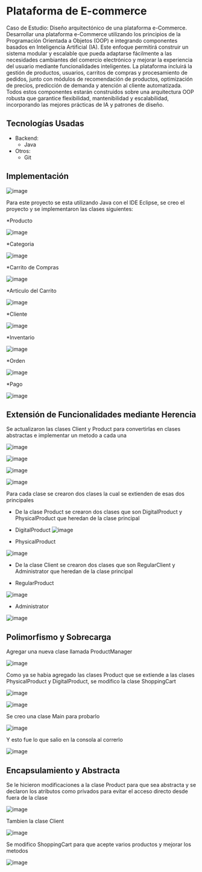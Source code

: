 # Plataforma de E-commerce
Caso de Estudio: Diseño arquitectónico de una plataforma e-Commerce. Desarrollar una plataforma e-Commerce utilizando los principios de la Programación 
Orientada a Objetos (OOP) e integrando componentes basados en Inteligencia Artificial (IA). Este enfoque permitirá construir un sistema modular y escalable que pueda adaptarse 
fácilmente a las necesidades cambiantes del comercio electrónico y mejorar la experiencia del usuario mediante funcionalidades inteligentes. La plataforma incluirá la gestión de 
productos, usuarios, carritos de compras y procesamiento de pedidos, junto con módulos de recomendación de productos, optimización de precios, predicción de demanda y 
atención al cliente automatizada. Todos estos componentes estarán construidos sobre una arquitectura OOP robusta que garantice flexibilidad, mantenibilidad y escalabilidad, 
incorporando las mejores prácticas de IA y patrones de diseño. 

## Tecnologías Usadas
- Backend:
    * Java
- Otros:
    * Git

 ## Implementación
 ![image](https://github.com/user-attachments/assets/0dd10764-2859-48ce-ac38-e5cbb57146ea)



 Para este proyecto se esta utilizando Java con el IDE Eclipse, se creo el proyecto y se implementaron las clases siguientes:

 *Producto
 
 ![image](https://github.com/user-attachments/assets/248c5eae-d9a9-4d34-a529-a26ed5173117)


*Categoria

![image](https://github.com/user-attachments/assets/44f909e6-90d2-4016-8cf5-575851015578)

*Carrito de Compras

![image](https://github.com/user-attachments/assets/9a013c70-30ac-4bf8-9408-7b013a09ee96)

*Articulo del Carrito

![image](https://github.com/user-attachments/assets/60e19a45-6e99-4a65-a406-1736966a6949)


 
 *Cliente
 
 ![image](https://github.com/user-attachments/assets/3ac65daf-6fa2-4b73-8ce7-26f23f1ad0e1)
 

 
 *Inventario
 
 ![image](https://github.com/user-attachments/assets/b378542d-46b6-42f9-8ce1-7048537a3448)

 *Orden
 
![image](https://github.com/user-attachments/assets/962bae2e-8230-4ecb-b936-45c7b28b7424)


*Pago

![image](https://github.com/user-attachments/assets/6e440463-35e9-4688-9a3f-ad2efe399ec6)



 ## Extensión de Funcionalidades mediante Herencia

 Se actualizaron las clases Client y Product para convertirlas en clases abstractas e implementar un metodo a cada una

 ![image](https://github.com/user-attachments/assets/7d30861f-3089-48f2-b570-4e9f59778652)

 ![image](https://github.com/user-attachments/assets/d2de05f1-c5b8-43f2-ae89-b65598c46214)


 ![image](https://github.com/user-attachments/assets/9be15889-7d14-444a-acfc-f51a211766f9)

![image](https://github.com/user-attachments/assets/d21e8048-cee6-4cc8-8bbf-7f400699356b)

Para cada clase se crearon dos clases la cual se extienden de esas dos principales

* De la clase Product se crearon dos clases que son DigitalProduct y PhysicalProduct que heredan de la clase principal

* DigitalProduct
  ![image](https://github.com/user-attachments/assets/9458c94a-ff54-49a7-aa90-ed69e8ce013d)

* PhysicalProduct

 ![image](https://github.com/user-attachments/assets/68d1626e-9fcf-4241-8d20-7ef8cfbf1d22)


  * De la clase Client se crearon dos clases que son RegularClient y Administrator que heredan de la clase principal

  * RegularProduct

![image](https://github.com/user-attachments/assets/9687cab0-076b-4924-a094-f7292bc61c62)


   
  * Administrator
 
![image](https://github.com/user-attachments/assets/3a14c96f-0813-497d-bd3e-a3360c11da9d)


## Polimorfismo y Sobrecarga

Agregar una nueva clase llamada ProductManager

![image](https://github.com/user-attachments/assets/e2b66271-bf50-4ba0-9bd3-ad81802cbf7f)

 
Como ya se habia agregado las clases Product que se extiende a las clases PhysicalProduct y DigitalProduct, se modifico la clase ShoppingCart 

![image](https://github.com/user-attachments/assets/d72403c1-840a-4daf-8660-ef8f93fa88a5)


![image](https://github.com/user-attachments/assets/c4606846-fcc3-44fa-a437-998d1419bd9b)


Se creo una clase Main para probarlo

![image](https://github.com/user-attachments/assets/f457f45c-0413-4292-854d-c736ac050119)


Y esto fue lo que salio en la consola al correrlo

![image](https://github.com/user-attachments/assets/bb6044ea-a07e-47ba-b8db-019419af01aa)

## Encapsulamiento y Abstracta

Se le hicieron modificaciones a la clase Product para que sea abstracta y se declaron los atributos como privados para evitar el acceso directo desde fuera de la clase

![image](https://github.com/user-attachments/assets/7e53d0d5-197c-4894-a340-027372243a9b)

Tambien la clase Client

![image](https://github.com/user-attachments/assets/f396ac7c-6d20-47d1-bb7b-d617bbc9bc3d)

Se modifico ShoppingCart para que acepte varios productos y mejorar los metodos

![image](https://github.com/user-attachments/assets/29d3d5d4-e1a3-41be-8e89-b695253df94c)

